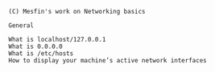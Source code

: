     (C) Mesfin's work on Networking basics
	
	General

    What is localhost/127.0.0.1
    What is 0.0.0.0
    What is /etc/hosts
    How to display your machine’s active network interfaces

